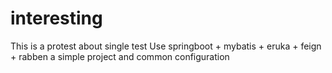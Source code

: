 # interesting
This is a protest about single test 
Use springboot + mybatis + eruka + feign + rabben
a simple project and common configuration 
